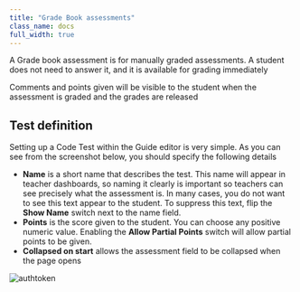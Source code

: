 ```yaml
---
title: "Grade Book assessments"
class_name: docs
full_width: true
---
```



A Grade book assessment is for manually graded assessments. A student does not need to answer it, and it is available for grading immediately

Comments and points given will be visible to the student when the assessment is graded and the grades are released

## Test definition
Setting up a Code Test within the Guide editor is very simple. As you can see from the screenshot below, you should specify the following details

- **Name** is a short name that describes the test. This name will appear in teacher dashboards, so naming it clearly is important so teachers can see precisely what the assessment is. In many cases, you do not want to see this text appear to the student. To suppress this text, flip the **Show Name** switch next to the name field.
- **Points** is the score given to the student. You can choose any positive numeric value. Enabling the **Allow Partial Points** switch will allow partial points to be given. 
- **Collapsed on start** allows the assessment field to be collapsed when the page opens


<img alt="authtoken" src="/img/docs/guides/assessment_gradebook.png" class="simple"/>
